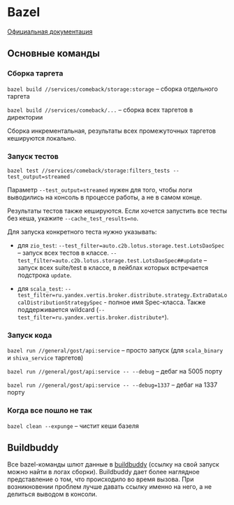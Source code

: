 # Bazel

[Официальная документация](https://bazel.build/)

## Основные команды

### Сборка таргета

`bazel build //services/comeback/storage:storage` – сборка отдельного таргета

`bazel build //services/comeback/...` – сборка всех таргетов в директории

Сборка инкрементальная, результаты всех промежуточных таргетов кешируются локально.

### Запуск тестов

`bazel test //services/comeback/storage:filters_tests --test_output=streamed`

Параметр `--test_output=streamed` нужен для того, чтобы логи выводились на консоль в процессе работы, а не в самом конце.

Результаты тестов также кешируются. Если хочется запустить все тесты без кеша, укажите `--cache_test_results=no`.

Для запуска конкретного теста нужно указывать:
- для `zio_test`: 
    `--test_filter=auto.c2b.lotus.storage.test.LotsDaoSpec` – запуск всех тестов в классе. 
    `--test_filter=auto.c2b.lotus.storage.test.LotsDaoSpec##update` – запуск всех suite/test в классе, в лейблах которых встречается подстрока `update`.

- для `scala_test`: `--test_filter=ru.yandex.vertis.broker.distribute.strategy.ExtraDataLocalDistributionStrategySpec` - полное имя Spec-класса. Также поддерживается wildcard (`--test_filter=ru.yandex.vertis.broker.distribute*`).

### Запуск кода

`bazel run //general/gost/api:service` – просто запуск (для `scala_binary` и `shiva_service` таргетов)

`bazel run //general/gost/api:service -- --debug` – дебаг на 5005 порту

`bazel run //general/gost/api:service -- --debug=1337` – дебаг на 1337 порту

### Когда все пошло не так

`bazel clean --expunge` – чистит кеши базеля

## Buildbuddy

Все bazel-команды шлют данные в [buildbuddy](https://www.buildbuddy.io/) (ссылку на свой запуск можно найти в логах сборки). 
Buildbuddy дает более наглядное представление о том, что происходило во время вызова.
При возникновении проблем лучше давать ссылку именно на него, а не делиться выводом в консоли.

